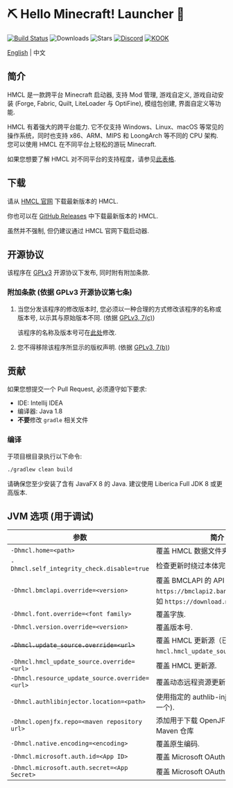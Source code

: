 # ⛏ Hello Minecraft! Launcher 💎

[![Build Status](https://ci.huangyuhui.net/job/HMCL/badge/icon?.svg)](https://ci.huangyuhui.net/job/HMCL)
![Downloads](https://img.shields.io/github/downloads/huanghongxun/HMCL/total)
![Stars](https://img.shields.io/github/stars/huanghongxun/HMCL)
[![Discord](https://img.shields.io/discord/995291757799538688.svg?label=&logo=discord&logoColor=ffffff&color=7389D8&labelColor=6A7EC2)](https://discord.gg/jVvC7HfM6U)
[![KOOK](https://img.shields.io/badge/KOOK-HMCL-brightgreen)](https://kook.top/Kx7n3t)

[English](README.md) | 中文

## 简介

HMCL 是一款跨平台 Minecraft 启动器, 支持 Mod 管理, 游戏自定义, 游戏自动安装 (Forge, Fabric, Quilt, LiteLoader 与 OptiFine), 模组包创建, 界面自定义等功能.

HMCL 有着强大的跨平台能力. 它不仅支持 Windows、Linux、macOS 等常见的操作系统，同时也支持 x86、ARM、MIPS 和 LoongArch 等不同的 CPU 架构.
您可以使用 HMCL 在不同平台上轻松的游玩 Minecraft.

如果您想要了解 HMCL 对不同平台的支持程度，请参见[此表格](PLATFORM_cn.md).

## 下载

请从 [HMCL 官网](https://hmcl.huangyuhui.net/download) 下载最新版本的 HMCL.

你也可以在 [GitHub Releases](https://github.com/huanghongxun/HMCL/releases) 中下载最新版本的 HMCL.

虽然并不强制, 但仍建议通过 HMCL 官网下载启动器.

## 开源协议

该程序在 [GPLv3](https://www.gnu.org/licenses/gpl-3.0.html) 开源协议下发布, 同时附有附加条款.

### 附加条款 (依据 GPLv3 开源协议第七条)

1. 当您分发该程序的修改版本时, 您必须以一种合理的方式修改该程序的名称或版本号, 以示其与原始版本不同. (依据 [GPLv3, 7(c)](https://github.com/huanghongxun/HMCL/blob/11820e31a85d8989e41d97476712b07e7094b190/LICENSE#L372-L374))

   该程序的名称及版本号可在[此处](https://github.com/huanghongxun/HMCL/blob/javafx/HMCL/src/main/java/org/jackhuang/hmcl/Metadata.java#L33-L35)修改.

2. 您不得移除该程序所显示的版权声明. (依据 [GPLv3, 7(b)](https://github.com/huanghongxun/HMCL/blob/11820e31a85d8989e41d97476712b07e7094b190/LICENSE#L368-L370))

## 贡献

如果您想提交一个 Pull Request, 必须遵守如下要求:

* IDE: Intellij IDEA
* 编译器: Java 1.8
* **不要**修改 `gradle` 相关文件

### 编译

于项目根目录执行以下命令:

```bash
./gradlew clean build
```

请确保您至少安装了含有 JavaFX 8 的 Java. 建议使用 Liberica Full JDK 8 或更高版本.

## JVM 选项 (用于调试)

| 参数                                             | 简介                                                                                              |
|------------------------------------------------|-------------------------------------------------------------------------------------------------|
| `-Dhmcl.home=<path>`                           | 覆盖 HMCL 数据文件夹.                                                                                  |
| `-Dhmcl.self_integrity_check.disable=true`     | 检查更新时绕过本体完整性检查.                                                                                 |
| `-Dhmcl.bmclapi.override=<version>`            | 覆盖 BMCLAPI 的 API Root, 默认值为 `https://bmclapi2.bangbang93.com`. 例如 `https://download.mcbbs.net`. |
| `-Dhmcl.font.override=<font family>`           | 覆盖字族.                                                                                           |
| `-Dhmcl.version.override=<version>`            | 覆盖版本号.                                                                                          |
| ~~`-Dhmcl.update_source.override=<url>`~~      | 覆盖 HMCL 更新源（已弃用，请使用 `hmcl.hmcl_update_source.override`）.                                        |
| `-Dhmcl.hmcl_update_source.override=<url>`     | 覆盖 HMCL 更新源.                                                                                    |
| `-Dhmcl.resource_update_source.override=<url>` | 覆盖动态远程资源更新源.                                                                                    |
| `-Dhmcl.authlibinjector.location=<path>`       | 使用指定的 authlib-injector (而非下载一个).                                                                |
| `-Dhmcl.openjfx.repo=<maven repository url>`   | 添加用于下载 OpenJFX 的自定义 Maven 仓库                                                                    |
| `-Dhmcl.native.encoding=<encoding>`            | 覆盖原生编码.                                                                                         |
| `-Dhmcl.microsoft.auth.id=<App ID>`            | 覆盖 Microsoft OAuth App ID.                                                                      |
| `-Dhmcl.microsoft.auth.secret=<App Secret>`    | 覆盖 Microsoft OAuth App 密钥.                                                                      |
